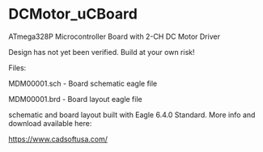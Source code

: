 DCMotor_uCBoard
===============

ATmega328P Microcontroller Board with 2-CH DC Motor Driver

Design has not yet been verified. Build at your own risk!

Files:

MDM00001.sch - Board schematic eagle file

MDM00001.brd - Board layout eagle file


schematic and board layout built with Eagle 6.4.0 Standard. More info and 
download available here:

https://www.cadsoftusa.com/
